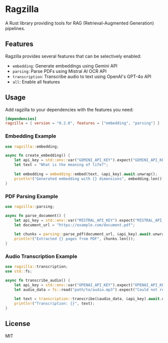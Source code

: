 # Ragzilla

A Rust library providing tools for RAG (Retrieval-Augmented Generation) pipelines.

## Features

Ragzilla provides several features that can be selectively enabled:

- `embedding`: Generate embeddings using Gemini API
- `parsing`: Parse PDFs using Mistral AI OCR API
- `transcription`: Transcribe audio to text using OpenAI's GPT-4o API
- `all`: Enable all features

## Usage

Add ragzilla to your dependencies with the features you need:

```toml
[dependencies]
ragzilla = { version = "0.2.0", features = ["embedding", "parsing"] }
```

### Embedding Example

```rust
use ragzilla::embedding;

async fn create_embedding() {
    let api_key = std::env::var("GEMINI_API_KEY").expect("GEMINI_API_KEY must be set");
    let text = "What is the meaning of life?";
    
    let embedding = embedding::embed(text, &api_key).await.unwrap();
    println!("Generated embedding with {} dimensions", embedding.len());
}
```

### PDF Parsing Example

```rust
use ragzilla::parsing;

async fn parse_document() {
    let api_key = std::env::var("MISTRAL_API_KEY").expect("MISTRAL_API_KEY must be set");
    let document_url = "https://example.com/document.pdf";
    
    let chunks = parsing::parse_pdf(document_url, &api_key).await.unwrap();
    println!("Extracted {} pages from PDF", chunks.len());
}
```

### Audio Transcription Example

```rust
use ragzilla::transcription;
use std::fs;

async fn transcribe_audio() {
    let api_key = std::env::var("OPENAI_API_KEY").expect("OPENAI_API_KEY must be set");
    let audio_data = fs::read("path/to/audio.mp3").expect("Could not read audio file");
    
    let text = transcription::transcribe(&audio_data, &api_key).await.unwrap();
    println!("Transcription: {}", text);
}
```

## License

MIT